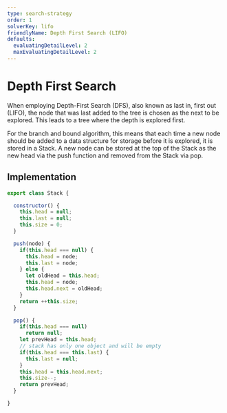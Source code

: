 ```yaml
---
type: search-strategy 
order: 1
solverKey: lifo
friendlyName: Depth First Search (LIFO) 
defaults:
  evaluatingDetailLevel: 2
  maxEvaluatingDetailLevel: 2
---
```


# Depth First Search 
When employing Depth-First Search (DFS), also known as last in, first out (LIFO), the node that was last added to the tree is chosen as the next to be explored. This leads to a tree where the depth is explored first.

For the branch and bound algorithm, this means that each time a new node should be added to a data
structure for storage before it is explored, it is stored in a Stack. A new node can be stored at
the top of the Stack as the new head via the push function and removed from the Stack via pop. 

## Implementation
```javascript
export class Stack {

  constructor() {
    this.head = null;
    this.last = null;
    this.size = 0;
  }

  push(node) {
    if(this.head === null) {
      this.head = node;
      this.last = node;
    } else {
      let oldHead = this.head; 
      this.head = node;
      this.head.next = oldHead;
    }
    return ++this.size;
  }

  pop() {
    if(this.head === null) 
      return null;
    let prevHead = this.head;
    // stack has only one object and will be empty
    if(this.head === this.last) {
      this.last = null;
    }
    this.head = this.head.next;
    this.size--;
    return prevHead;
  }

}
```

